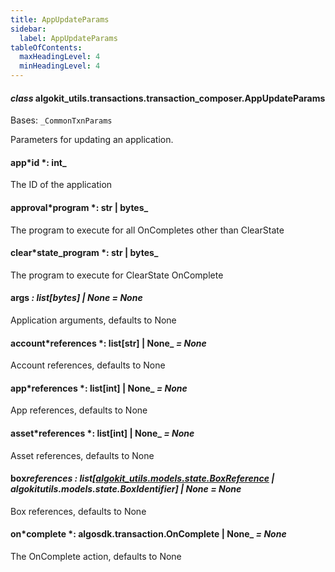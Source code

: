 ```yaml
---
title: AppUpdateParams
sidebar:
  label: AppUpdateParams
tableOfContents:
  maxHeadingLevel: 4
  minHeadingLevel: 4
---
```


#### _class_ algokit_utils.transactions.transaction_composer.AppUpdateParams

Bases: `_CommonTxnParams`

Parameters for updating an application.

#### app*id *: int\_

The ID of the application

#### approval*program *: str | bytes\_

The program to execute for all OnCompletes other than ClearState

#### clear*state_program *: str | bytes\_

The program to execute for ClearState OnComplete

#### args _: list[bytes] | None_ _= None_

Application arguments, defaults to None

#### account*references *: list[str] | None\_ _= None_

Account references, defaults to None

#### app*references *: list[int] | None\_ _= None_

App references, defaults to None

#### asset*references *: list[int] | None\_ _= None_

Asset references, defaults to None

#### box*references *: list[[algokit_utils.models.state.BoxReference](/reference/algokit-utils-py/api/models/state/boxreference/#algokit_utils.models.state.BoxReference) | algokit*utils.models.state.BoxIdentifier] | None* _= None_

Box references, defaults to None

#### on*complete *: algosdk.transaction.OnComplete | None\_ _= None_

The OnComplete action, defaults to None

